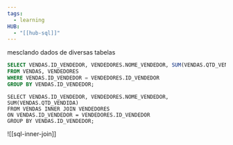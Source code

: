 ```yaml
---
tags:
  - learning
HUB:
  - "[[hub-sql]]"
---
```


mesclando dados de diversas tabelas

```sql
SELECT VENDAS.ID_VENDEDOR, VENDEDORES.NOME_VENDEDOR, SUM(VENDAS.QTD_VENDIDA)
FROM VENDAS, VENDEDORES 
WHERE VENDAS.ID_VENDEDOR = VENDEDORES.ID_VENDEDOR
GROUP BY VENDAS.ID_VENDEDOR;
```

```
SELECT VENDAS.ID_VENDEDOR, VENDEDORES.NOME_VENDEDOR, SUM(VENDAS.QTD_VENDIDA)
FROM VENDAS INNER JOIN VENDEDORES 
ON VENDAS.ID_VENDEDOR = VENDEDORES.ID_VENDEDOR
GROUP BY VENDAS.ID_VENDEDOR;
```

![[sql-inner-join]]